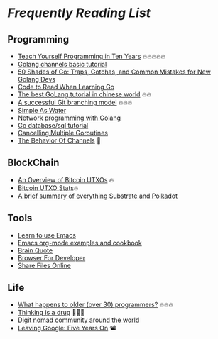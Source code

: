 # *Frequently Reading List*

## Programming

- [Teach Yourself Programming in Ten Years](http://norvig.com/21-days.html#answers) 🔥🔥🔥🔥🔥
- [Golang channels basic  tutorial](https://guzalexander.com/2013/12/06/golang-channels-tutorial.html)
- [50 Shades of Go: Traps, Gotchas, and Common Mistakes for New Golang Devs](http://devs.cloudimmunity.com/gotchas-and-common-mistakes-in-go-golang/)
- [Code to Read When Learning Go](https://www.somethingsimilar.com/2013/12/26/code-to-read-when-learning-go/)
- [The best GoLang tutorial in chinese world](https://draveness.me/golang/) 🔥🔥
- [A successful Git branching model](https://nvie.com/posts/a-successful-git-branching-model/) 🔥🔥🔥
- [Simple As Water](https://simpleaswater.com/)
- [Network programming with Golang](https://ipfs.io/ipfs/QmfYeDhGH9bZzihBUDEQbCbTc5k5FZKURMUoUvfmc27BwL/index.html)
- [Go database/sql tutorial](http://go-database-sql.org/index.html)
- [Cancelling Multiple Goroutines](https://chilts.org/cancelling-multiple-goroutes/)
- [The Behavior Of Channels](https://www.ardanlabs.com/blog/2017/10/the-behavior-of-channels.html)  🌾

## BlockChain

- [An Overview of Bitcoin UTXOs](https://eklitzke.org/an-overview-of-bitcoin-utxos) 🔥
- [Bitcoin UTXO Stats](https://utxo-stats.com/)🔥
- [A brief summary of everything Substrate and Polkadot](https://medium.com/polkadot-network/a-brief-summary-of-everything-substrate-and-polkadot-f1f21071499d)

## Tools

- [Learn to use Emacs](https://cestlaz.github.io/stories/emacs/)
- [Emacs org-mode examples and cookbook](http://ehneilsen.net/notebook/orgExamples/org-examples.html)
- [Brain Quote](https://www.brainyquote.com/)
- [Browser For Developer](https://quickref.dev/)
- [Share Files Online](https://sendfiles.online/)

## Life

- [What happens to older (over 30) programmers?](https://www.zhihu.com/question/367880694/answer/1155422395) 🔥🔥🔥
- [Thinking is a drug](https://guzalexander.com/2012/12/17/thinking-is-a-drug.html) 🌱🌱🌱
- [Digit nomad community around the world](https://nomadlist.com/)
- [Leaving Google: Five Years On](https://theartofmachinery.com/2020/08/04/leaving_google.html) 📽️
